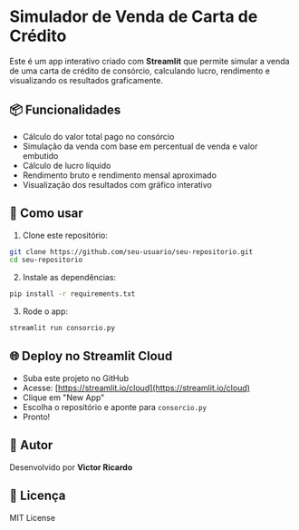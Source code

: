 # Simulador de Venda de Carta de Crédito

Este é um app interativo criado com **Streamlit** que permite simular a venda de uma carta de crédito de consórcio, calculando lucro, rendimento e visualizando os resultados graficamente.

## 📦 Funcionalidades

- Cálculo do valor total pago no consórcio
- Simulação da venda com base em percentual de venda e valor embutido
- Cálculo de lucro líquido
- Rendimento bruto e rendimento mensal aproximado
- Visualização dos resultados com gráfico interativo

## 🚀 Como usar

1. Clone este repositório:

```bash
git clone https://github.com/seu-usuario/seu-repositorio.git
cd seu-repositorio
```

2. Instale as dependências:

```bash
pip install -r requirements.txt
```

3. Rode o app:

```bash
streamlit run consorcio.py
```

## 🌐 Deploy no Streamlit Cloud

- Suba este projeto no GitHub
- Acesse: [https://streamlit.io/cloud](https://streamlit.io/cloud)
- Clique em "New App"
- Escolha o repositório e aponte para `consorcio.py`
- Pronto!

## 🧠 Autor

Desenvolvido por **Victor Ricardo**

## 📄 Licença

MIT License